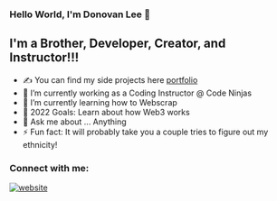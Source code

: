### Hello World, I'm Donovan Lee  👋




## I'm a Brother, Developer, Creator, and Instructor!!!
- ✍ You can find my side projects here [portfolio]
- 🔭 I’m currently working as a Coding Instructor @ Code Ninjas
- 🌱 I’m currently learning how to Webscrap
- 🥅 2022 Goals: Learn about how Web3 works
- 💬 Ask me about ... Anything
- ⚡ Fun fact: It will probably take you a couple tries to figure out my ethnicity!

### Connect with me:

[![website](./img/linkedInsvg)](https://www.linkedin.com/in/donovan-lee-05225620a/#gh-dark-mode-only)














[portfolio]:https://github.com/LeeDonovan/SideProjects
[linkedin]: https://www.linkedin.com/in/donovan-lee-05225620a/

